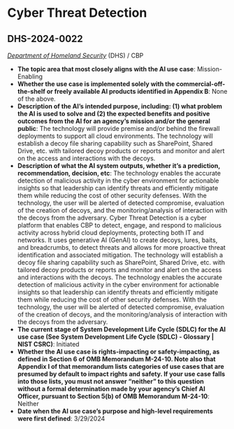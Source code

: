 # Cyber Threat Detection
## DHS-2024-0022
_[Department of Homeland Security](<../3_agency/Department of Homeland Security.md>)_ (DHS) / CBP


+ **The topic area that most closely aligns with the AI use case**: Mission-Enabling
+ **Whether the use case is implemented solely with the commercial-off-the-shelf or freely available AI products identified in Appendix B**: None of the above.
+ **Description of the AI’s intended purpose, including: (1) what problem the AI is used to solve and (2) the expected benefits and positive outcomes from the AI for an agency’s mission and/or the general public**: The technology will provide premise and/or behind the firewall deployments to support all cloud environments. The technology will establish a decoy file sharing capability such as SharePoint, Shared Drive, etc. with tailored decoy products or reports and monitor and alert on the access and interactions with the decoys.
+ **Description of what the AI system outputs, whether it’s a prediction, recommendation, decision, etc**: The technology enables the accurate detection of malicious activity in the cyber environment for actionable insights so that leadership can identify threats and efficiently mitigate them while reducing the cost of other security defenses. With the technology, the user will be alerted of detected compromise, evaluation of the creation of decoys, and the monitoring/analysis of interaction with the decoys from the adversary.
Cyber Threat Detection is a cyber platform that enables CBP to detect, engage, and respond to malicious activity across hybrid cloud deployments, protecting both IT and networks. It uses generative AI (GenAI) to create decoys, lures, baits, and breadcrumbs, to detect threats and allows for more proactive threat identification and associated mitigation. The technology will establish a decoy file sharing capability such as SharePoint, Shared Drive, etc. with tailored decoy products or reports and monitor and alert on the access and interactions with the decoys. The technology enables the accurate detection of malicious activity in the cyber environment for actionable insights so that leadership can identify threats and efficiently mitigate them while reducing the cost of other security defenses. With the technology, the user will be alerted of detected compromise, evaluation of the creation of decoys, and the monitoring/analysis of interaction with the decoys from the adversary.  
+ **The current stage of System Development Life Cycle (SDLC) for the AI use case (See System Development Life Cycle (SDLC) - Glossary | NIST CSRC)**: Initiated
+ **Whether the AI use case is rights-impacting or safety-impacting, as defined in Section 6 of OMB Memorandum M-24-10. Note also that Appendix I of that memorandum lists categories of use cases that are presumed by default to impact rights and safety. If your use case falls into those lists, you must not answer “neither” to this question without a formal determination made by your agency’s Chief AI Officer, pursuant to Section 5(b) of OMB Memorandum M-24-10**: Neither
+ **Date when the AI use case’s purpose and high-level requirements were first defined**: 3/29/2024
